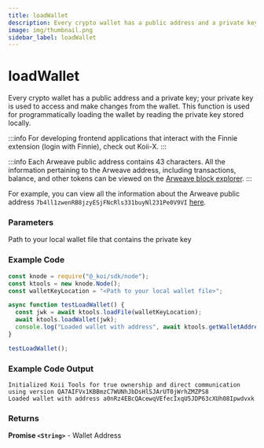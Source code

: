 ```yaml
---
title: loadWallet
description: Every crypto wallet has a public address and a private key; your private key is used to access and make changes from the wallet. This function is used for programmatically loading the wallet by reading the private key stored locally.
image: img/thumbnail.png
sidebar_label: loadWallet
---
```


# loadWallet

Every crypto wallet has a public address and a private key; your private key is used to access and make changes from the wallet. This function is used for programmatically loading the wallet by reading the private key stored locally.

:::info
For developing frontend applications that interact with the Finnie extension (login with Finnie), check out Koii-X.
:::

:::info
Each Arweave public address contains 43 characters. All the information pertaining to the Arweave address, including transactions, balance, and other tokens can be viewed on the [Arweave block explorer](https://viewblock.io/arweave).
:::

For example, you can view all the information about the Arweave public address `7b4ll1zwenRB8jzyESjFNcRls331buyNl231Pe0V9VI` [here](https://viewblock.io/arweave/address/7b4ll1zwenRB8jzyESjFNcRls331buyNl231Pe0V9VI).

### Parameters

Path to your local wallet file that contains the private key

### Example Code

```jsx
const knode = require("@_koi/sdk/node");
const ktools = new knode.Node();
const walletKeyLocation = "<Path to your local wallet file>";

async function testLoadWallet() {
  const jwk = await ktools.loadFile(walletKeyLocation);
  await ktools.loadWallet(jwk);
  console.log("Loaded wallet with address", await ktools.getWalletAddress());
}

testLoadWallet();
```

### Example Code Output

```
Initialized Koii Tools for true ownership and direct communication using version QA7AIFVx1KBBmzC7WUNhJbDsHlSJArUT0jWrhZMZPS8
Loaded wallet with address a0nRz4EBcQAcewqVEfecIxqU5JDP63cXUh08Ipwdvxk
```

### Returns

**Promise `<String>`** - Wallet Address&#x20;
